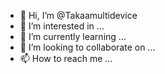 - 👋 Hi, I’m @Takaamultidevice
- 👀 I’m interested in ...
- 🌱 I’m currently learning ...
- 💞️ I’m looking to collaborate on ...
- 📫 How to reach me ...

<!---
Takaamultidevice/Takaamultidevice is a ✨ special ✨ repository because its `README.md` (this file) appears on your GitHub profile.
You can click the Preview link to take a look at your changes.
--->
